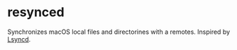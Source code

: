# resynced

Synchronizes macOS local files and directorines with a remotes.
Inspired by [Lsyncd](https://github.com/axkibe/lsyncd/issues/587#issuecomment-598831069).
